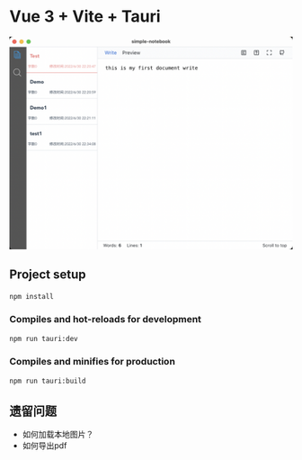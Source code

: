 # Vue 3 + Vite + Tauri
![example](./images/example.png)

## Project setup
```
npm install
```

### Compiles and hot-reloads for development
```
npm run tauri:dev
```

### Compiles and minifies for production
```
npm run tauri:build
```

## 遗留问题
- 如何加载本地图片？
- 如何导出pdf